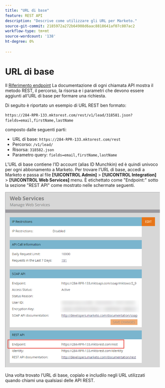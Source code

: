 ```yaml
---
title: "URL di base"
feature: REST API
description: "Descrive come utilizzare gli URL per Marketo."
source-git-commit: 2185972a272b64908d6aac8818641af07c807ac2
workflow-type: tm+mt
source-wordcount: '138'
ht-degree: 0%

---
```



# URL di base

Il [Riferimento endpoint](endpoint-reference.md) La documentazione di ogni chiamata API mostra il metodo REST, il percorso, la risorsa e i parametri che devono essere aggiunti all’URL di base per formare una richiesta.

Di seguito è riportato un esempio di URL REST ben formato:

`https://284-RPR-133.mktorest.com/rest/v1/lead/318581.json?fields=email,firstName,lastName`

composto dalle seguenti parti:

- URL di base: `https://284-RPR-133.mktorest.com/rest`
- Percorso: `/v1/lead/`
- Risorsa: `318582.json`
- Parametro query: `fields=email,firstName,lastName`

L’URL di base contiene l’ID account (alias ID Munchkin) ed è quindi univoco per ogni abbonamento a Marketo. Per trovare l’URL di base, accedi a Marketo e passa al file **[!UICONTROL Admin]** > **[!UICONTROL Integration]** > **[!UICONTROL Web Services]** menu. È etichettato come &quot;Endpoint:&quot; sotto la sezione &quot;REST API&quot; come mostrato nelle schermate seguenti.

![Endpoint URL di base servizi Web](assets/rest-api-base-url-web-services.png)

Una volta trovato l’URL di base, copialo e includilo negli URL utilizzati quando chiami una qualsiasi delle API REST.
